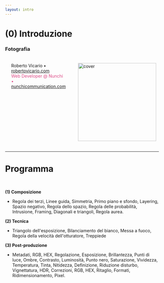 ```yaml
---
layout: intro
---
```


# (0) Introduzione

<h3>Fotografia</h3>

<div class="two-column-container">
  <div class="left-column">
    <div class="absolute bottom-10">
      <span class="font-700">
        Roberto Vicario • <a href="https://www.robertovicario.com" target="_blank">robertovicario.com</a>
      </span>
      <br>
      <span class="font-700" style="color: #dd4a86">
        Web Developer @ Nunchi • <a href="https://www.nunchicommunication.com" target="_blank">nunchicommunication.com</a>
      </span>
    </div>
  </div>
  <div class="right-column">
    <img src="https://raw.githubusercontent.com/robertovicario/Fotografia/main/img/cover.png" width="256" alt="cover"/>
  </div>
</div>

<style>
.two-column-container {
    display: flex;
}

.left-column {
    flex: 1;
    padding: 20px;
}

.right-column {
    flex: 1;
    display: flex;
    justify-content: flex-end;
    align-items: flex-end;
    padding: 20px;
}

</style>

---

# Programma

<br>

**(1) Composizione**

- Regola dei terzi, Linee guida, Simmetria, Primo piano e sfondo, Layering, Spazio negativo, Regola dello spazio, Regola delle probabilità, Intrusione, Framing, Diagonali e triangoli, Regola aurea.

**(2) Tecnica**

- Triangolo dell'esposizione, Bilanciamento del bianco, Messa a fuoco, Regola della velocità dell'otturatore, Treppiede

**(3) Post-produzione**

- Metadati, RGB, HEX, Regolazione, Esposizione, Brillantezza, Punti di luce, Ombre, Contrasto, Luminosità, Punto nero, Saturazione, Vividezza, Temperatura, Tinta, Nitidezza, Definizione, Riduzione disturbo, Vignettatura, HDR, Correzioni, RGB, HEX, Ritaglio, Formati, Ridimensionamento, Pixel.